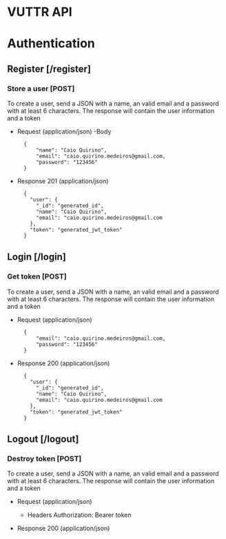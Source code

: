 # VUTTR API

# Authentication

## Register [/register]

### Store a user [POST]

To create a user, send a JSON with a name, an valid email and a password with at least 6 characters. The response will contain the user information and a token

- Request (application/json)
  -Body

        {
            "name": "Caio Quirino",
            "email": "caio.quirino.medeiros@gmail.com,
            "password": "123456"
        }

- Response 201 (application/json)

        {
          "user": {
            "_id": "generated_id",
            "name": "Caio Quirino",
            "email": "caio.quirino.medeiros@gmail.com
          },
          "token": "generated_jwt_token"
        }

## Login [/login]

### Get token [POST]

To create a user, send a JSON with a name, an valid email and a password with at least 6 characters. The response will contain the user information and a token

- Request (application/json)

        {
            "email": "caio.quirino.medeiros@gmail.com,
            "password": "123456"
        }

- Response 200 (application/json)

        {
          "user": {
            "_id": "generated_id",
            "name": "Caio Quirino",
            "email": "caio.quirino.medeiros@gmail.com
          },
          "token": "generated_jwt_token"
        }

## Logout [/logout]

### Destroy token [POST]

To create a user, send a JSON with a name, an valid email and a password with at least 6 characters. The response will contain the user information and a token

- Request (application/json)

  - Headers
    Authorization: Bearer token

- Response 200 (application/json)
